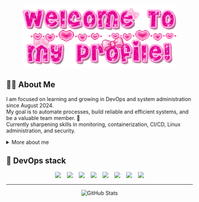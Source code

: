 <div align="center">
  <img src="https://github.com/MyNameRoman/MyNameRoman/raw/main/welcome-to-my-profile.gif?raw=true" height="170" />
</div>

## 🧑‍💻 About Me

I am focused on learning and growing in DevOps and system administration since August 2024.  
My goal is to automate processes, build reliable and efficient systems, and be a valuable team member. 🚀  
Currently sharpening skills in monitoring, containerization, CI/CD, Linux administration, and security.

<details>
<summary>More about me</summary>

## 🛠️ Core Skills & Tech Stack

**Monitoring & Alerting:**  
Zabbix, Prometheus, Grafana, Alertmanager

**Containerization & CI/CD:**  
Kubernetes, Docker, Docker Compose, TeamCity, GitHub, Ansible

**System Administration:**  
Linux (Ubuntu, Debian), Bash, Active Directory, EMPO, VMware, Terminal Service Manager, JumpServer

**Networking & Security:**  
VPN (3x-ui, VLESS, Reality, Outline), TCP/IP, UFW, DNS, AdGuard Home, fail2ban, SSH port changes for security

**Message Brokers:**  
RabbitMQ

**Remote Access & Management:**  
AnyDesk, RDP, MobXterm, Termius

**Cloud Platforms:**  
Yandex Cloud

**Architecture & Integrations:**  
Microservices interaction (Docker/local), cron jobs, symbolic links

## 🛠️ Responsibilities & Experience

- Monitoring services using Zabbix (diagnostics, escalation)  
- Troubleshooting and scaling RabbitMQ, managing pod restarts  
- Using EMPO for investigations and object analysis  
- Administering Active Directory: managing access, locks, accounts  
- Configuring VPNs and Avaya telephony; supporting staff via AnyDesk, RDP  
- Managing Kubernetes pods: restarts and scaling  
- Participating in releases via TeamCity  
- Collaborating through Confluence and service owners  
- Terminal management: restarting services, session handling, monitoring  
- Reporting and incident management  
- Handling tickets via HelpDesk  

## 🚀 Projects & Achievements

**Freelance / VPN Project / Personal:**  
- Migrated VPN from Outline to VLESS + Reality + Flow (xtls-rprx-vision)  
- Tuned BBR, automated geo-file updates, scheduled nightly backups  
- Implemented Telegram alerts for monitoring  
- Supported 15+ users with 4+ TB monthly traffic, providing setup and help  
- Resulted in 60% speed increase and 45% latency reduction  

**Ansible Automation:**  
- Configured Docker and Nginx with playbooks  
- Managed dynamic and static inventories  

**Additional projects:**  
- Monitoring system: Prometheus + Grafana with Telegram alerts (15 min reaction time)  
- AdGuard Home setup for ad filtering and faster site loads  
- Bash scripts automating log cleanup, disk space checks, and updates via cron and Telegram  
- Security hardening: UFW, SSH keys, RKHunter, fail2ban, SSH port changes  
- Enhancement of an automated job application script for HH.ru with features like automatic removal of rejected applications, resume boosting, and notifications on successful actions ([GitHub repo](https://github.com/MyNameRoman/hh-applicant-tool/tree/main/%2B%20features))


## 🌱 Future Plans

- Master Terraform for Infrastructure as Code (IaC)  
- Deepen Kubernetes and CI/CD knowledge  
- Contribute to open-source projects  

</details>

## 🤖 DevOps stack
<div align="center" style="white-space: nowrap;">
  <span style="display: inline-block; margin: 0 6px;">
    <img src="https://icon.icepanel.io/Technology/svg/Grafana.svg" height="96" />
  </span>
  <span style="display: inline-block; margin: 0 6px;">
    <img src="https://cdn.iconscout.com/icon/free/png-128/docker-3628734-3029959.png" height="96" />
  </span>
  <span style="display: inline-block; margin: 0 6px;">
    <img src="https://icon.icepanel.io/Technology/svg/Kubernetes.svg" height="96" />
  </span>
  <span style="display: inline-block; margin: 0 6px;">
    <img src="https://icon.icepanel.io/Technology/png-shadow-512/Linux.png" height="96" />
  </span>
  <span style="display: inline-block; margin: 0 6px;">
    <img src="https://icon.icepanel.io/Technology/svg/Prometheus.svg" height="96" />
  </span>
  <span style="display: inline-block; margin: 0 6px;">
    <img src="https://images.icon-icons.com/2699/PNG/512/zabbix_logo_icon_167937.png" height="96" />
  </span>
  <span style="display: inline-block; margin: 0 6px;">
    <img src="https://images.icon-icons.com/350/PNG/512/bash_36261.png" height="96" />
  </span>
  <span style="display: inline-block; margin: 0 6px;">
    <img src="https://images.icon-icons.com/2699/PNG/512/rabbitmq_logo_icon_170810.png" height="96" />
  </span>

---

![GitHub Stats](https://github-readme-stats.vercel.app/api?username=MyNameRoman&show_icons=true&theme=tokyonight)  
</div>
